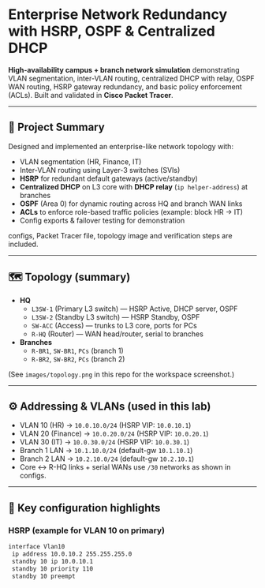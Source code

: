 # Enterprise Network Redundancy with HSRP, OSPF & Centralized DHCP

**High-availability campus + branch network simulation** demonstrating VLAN segmentation, inter-VLAN routing, centralized DHCP with relay, OSPF WAN routing, HSRP gateway redundancy, and basic policy enforcement (ACLs). Built and validated in **Cisco Packet Tracer**.

---

## 🚀 Project Summary
Designed and implemented an enterprise-like network topology with:

- VLAN segmentation (HR, Finance, IT)
- Inter-VLAN routing using Layer-3 switches (SVIs)
- **HSRP** for redundant default gateways (active/standby)
- **Centralized DHCP** on L3 core with **DHCP relay** (`ip helper-address`) at branches
- **OSPF** (Area 0) for dynamic routing across HQ and branch WAN links
- **ACLs** to enforce role-based traffic policies (example: block HR → IT)
- Config exports & failover testing for demonstration

 configs, Packet Tracer file, topology image and verification steps are included.

---

## 🗺 Topology (summary)
- **HQ**
  - `L3SW-1` (Primary L3 switch) — HSRP Active, DHCP server, OSPF
  - `L3SW-2` (Standby L3 switch) — HSRP Standby, OSPF
  - `SW-ACC` (Access) — trunks to L3 core, ports for PCs
  - `R-HQ` (Router) — WAN head/router, serial to branches
- **Branches**
  - `R-BR1`, `SW-BR1`, `PCs` (branch 1)
  - `R-BR2`, `SW-BR2`, `PCs` (branch 2)

(See `images/topology.png` in this repo for the workspace screenshot.)

---

## ⚙️ Addressing & VLANs (used in this lab)
- VLAN 10 (HR) → `10.0.10.0/24` (HSRP VIP: `10.0.10.1`)  
- VLAN 20 (Finance) → `10.0.20.0/24` (HSRP VIP: `10.0.20.1`)  
- VLAN 30 (IT) → `10.0.30.0/24` (HSRP VIP: `10.0.30.1`)  
- Branch 1 LAN → `10.1.10.0/24` (default-gw `10.1.10.1`)  
- Branch 2 LAN → `10.2.10.0/24` (default-gw `10.2.10.1`)  
- Core ↔ R-HQ links + serial WANs use `/30` networks as shown in configs.

---

## 🔑 Key configuration highlights

### HSRP (example for VLAN 10 on primary)
```bash
interface Vlan10
 ip address 10.0.10.2 255.255.255.0
 standby 10 ip 10.0.10.1
 standby 10 priority 110
 standby 10 preempt
